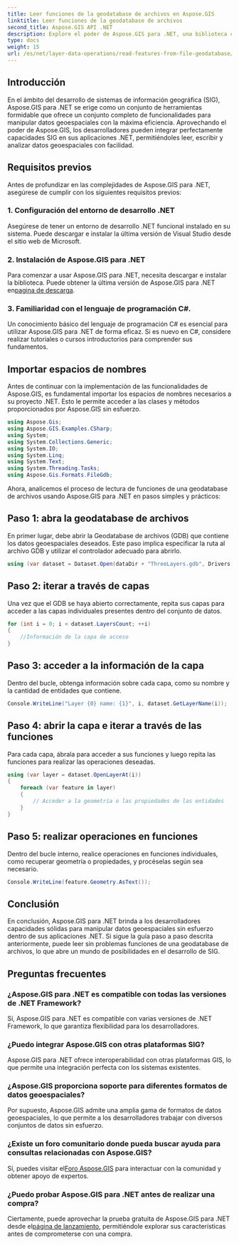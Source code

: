 ```yaml
---
title: Leer funciones de la geodatabase de archivos en Aspose.GIS
linktitle: Leer funciones de la geodatabase de archivos
second_title: Aspose.GIS API .NET
description: Explore el poder de Aspose.GIS para .NET, una biblioteca completa para datos geoespaciales en aplicaciones .NET. Lea, escriba y analice datos geoespaciales con facilidad y sin esfuerzo.
type: docs
weight: 15
url: /es/net/layer-data-operations/read-features-from-file-geodatabase/
---
```

## Introducción
En el ámbito del desarrollo de sistemas de información geográfica (SIG), Aspose.GIS para .NET se erige como un conjunto de herramientas formidable que ofrece un conjunto completo de funcionalidades para manipular datos geoespaciales con la máxima eficiencia. Aprovechando el poder de Aspose.GIS, los desarrolladores pueden integrar perfectamente capacidades SIG en sus aplicaciones .NET, permitiéndoles leer, escribir y analizar datos geoespaciales con facilidad.
## Requisitos previos
Antes de profundizar en las complejidades de Aspose.GIS para .NET, asegúrese de cumplir con los siguientes requisitos previos:
### 1. Configuración del entorno de desarrollo .NET
Asegúrese de tener un entorno de desarrollo .NET funcional instalado en su sistema. Puede descargar e instalar la última versión de Visual Studio desde el sitio web de Microsoft.
### 2. Instalación de Aspose.GIS para .NET
 Para comenzar a usar Aspose.GIS para .NET, necesita descargar e instalar la biblioteca. Puede obtener la última versión de Aspose.GIS para .NET en[pagina de descarga](https://releases.aspose.com/gis/net/).
### 3. Familiaridad con el lenguaje de programación C#.
Un conocimiento básico del lenguaje de programación C# es esencial para utilizar Aspose.GIS para .NET de forma eficaz. Si es nuevo en C#, considere realizar tutoriales o cursos introductorios para comprender sus fundamentos.

## Importar espacios de nombres
Antes de continuar con la implementación de las funcionalidades de Aspose.GIS, es fundamental importar los espacios de nombres necesarios a su proyecto .NET. Esto le permite acceder a las clases y métodos proporcionados por Aspose.GIS sin esfuerzo.

```csharp
using Aspose.Gis;
using Aspose.GIS.Examples.CSharp;
using System;
using System.Collections.Generic;
using System.IO;
using System.Linq;
using System.Text;
using System.Threading.Tasks;
using Aspose.Gis.Formats.FileGdb;
```

Ahora, analicemos el proceso de lectura de funciones de una geodatabase de archivos usando Aspose.GIS para .NET en pasos simples y prácticos:
## Paso 1: abra la geodatabase de archivos
En primer lugar, debe abrir la Geodatabase de archivos (GDB) que contiene los datos geoespaciales deseados. Este paso implica especificar la ruta al archivo GDB y utilizar el controlador adecuado para abrirlo.
```csharp
using (var dataset = Dataset.Open(dataDir + "ThreeLayers.gdb", Drivers.FileGdb))
```
## Paso 2: iterar a través de capas
Una vez que el GDB se haya abierto correctamente, repita sus capas para acceder a las capas individuales presentes dentro del conjunto de datos.
```csharp
for (int i = 0; i < dataset.LayersCount; ++i)
{
    //Información de la capa de acceso
}
```
## Paso 3: acceder a la información de la capa
Dentro del bucle, obtenga información sobre cada capa, como su nombre y la cantidad de entidades que contiene.
```csharp
Console.WriteLine("Layer {0} name: {1}", i, dataset.GetLayerName(i));
```
## Paso 4: abrir la capa e iterar a través de las funciones
Para cada capa, ábrala para acceder a sus funciones y luego repita las funciones para realizar las operaciones deseadas.
```csharp
using (var layer = dataset.OpenLayerAt(i))
{
    foreach (var feature in layer)
    {
        // Acceder a la geometría o las propiedades de las entidades
    }
}
```
## Paso 5: realizar operaciones en funciones
Dentro del bucle interno, realice operaciones en funciones individuales, como recuperar geometría o propiedades, y procéselas según sea necesario.
```csharp
Console.WriteLine(feature.Geometry.AsText());
```

## Conclusión
En conclusión, Aspose.GIS para .NET brinda a los desarrolladores capacidades sólidas para manipular datos geoespaciales sin esfuerzo dentro de sus aplicaciones .NET. Si sigue la guía paso a paso descrita anteriormente, puede leer sin problemas funciones de una geodatabase de archivos, lo que abre un mundo de posibilidades en el desarrollo de SIG.
## Preguntas frecuentes
### ¿Aspose.GIS para .NET es compatible con todas las versiones de .NET Framework?
Sí, Aspose.GIS para .NET es compatible con varias versiones de .NET Framework, lo que garantiza flexibilidad para los desarrolladores.
### ¿Puedo integrar Aspose.GIS con otras plataformas SIG?
Aspose.GIS para .NET ofrece interoperabilidad con otras plataformas GIS, lo que permite una integración perfecta con los sistemas existentes.
### ¿Aspose.GIS proporciona soporte para diferentes formatos de datos geoespaciales?
Por supuesto, Aspose.GIS admite una amplia gama de formatos de datos geoespaciales, lo que permite a los desarrolladores trabajar con diversos conjuntos de datos sin esfuerzo.
### ¿Existe un foro comunitario donde pueda buscar ayuda para consultas relacionadas con Aspose.GIS?
 Sí, puedes visitar el[Foro Aspose.GIS](https://forum.aspose.com/c/gis/33) para interactuar con la comunidad y obtener apoyo de expertos.
### ¿Puedo probar Aspose.GIS para .NET antes de realizar una compra?
 Ciertamente, puede aprovechar la prueba gratuita de Aspose.GIS para .NET desde el[página de lanzamiento](https://releases.aspose.com/), permitiéndole explorar sus características antes de comprometerse con una compra.